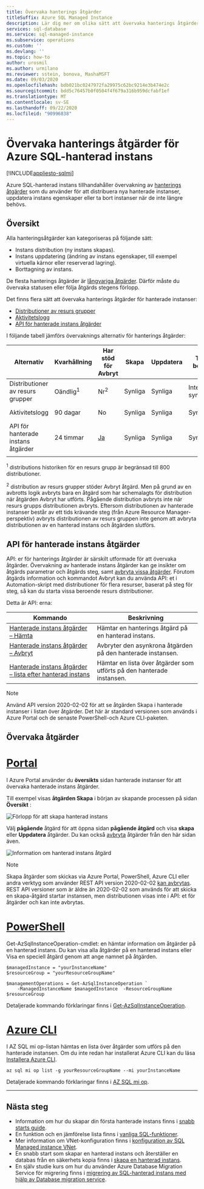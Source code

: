 ```yaml
---
title: Övervaka hanterings åtgärder
titleSuffix: Azure SQL Managed Instance
description: Lär dig mer om olika sätt att övervaka hanterings åtgärder för Azure SQL-hanterad instans.
services: sql-database
ms.service: sql-managed-instance
ms.subservice: operations
ms.custom: ''
ms.devlang: ''
ms.topic: how-to
author: urosmil
ms.author: urmilano
ms.reviewer: sstein, bonova, MashaMSFT
ms.date: 09/03/2020
ms.openlocfilehash: bdb021bc0247972fa29975c62bc9214e3b474e2c
ms.sourcegitcommit: bdd5c76457b0f0504f4f679a316b959dcfabf1ef
ms.translationtype: MT
ms.contentlocale: sv-SE
ms.lasthandoff: 09/22/2020
ms.locfileid: "90996838"
---
```

# <a name="monitoring-azure-sql-managed-instance-management-operations"></a>Övervaka hanterings åtgärder för Azure SQL-hanterad instans
[!INCLUDE[appliesto-sqlmi](../includes/appliesto-sqlmi.md)]

Azure SQL-hanterad instans tillhandahåller övervakning av [hanterings åtgärder](management-operations-overview.md) som du använder för att distribuera nya hanterade instanser, uppdatera instans egenskaper eller ta bort instanser när de inte längre behövs. 

## <a name="overview"></a>Översikt

Alla hanteringsåtgärder kan kategoriseras på följande sätt:

- Instans distribution (ny instans skapas).
- Instans uppdatering (ändring av instans egenskaper, till exempel virtuella kärnor eller reserverad lagring).
- Borttagning av instans.

De flesta hanterings åtgärder är [långvariga åtgärder](management-operations-overview.md#duration). Därför måste du övervaka statusen eller följa åtgärds stegens förlopp. 

Det finns flera sätt att övervaka hanterings åtgärder för hanterade instanser:

- [Distributioner av resurs grupper](../../azure-resource-manager/templates/deployment-history.md)
- [Aktivitetslogg](../../azure-monitor/platform/activity-log.md)
- [API för hanterade instans åtgärder](#managed-instance-operations-api)


I följande tabell jämförs övervaknings alternativ för hanterings åtgärder: 

| Alternativ | Kvarhållning | Har stöd för Avbryt | Skapa | Uppdatera | Ta bort | Avbryt | Steg |
| --- | --- | --- | --- | --- | --- | --- | --- |
| Distributioner av resurs grupper | Oändlig<sup>1</sup> | Nr<sup>2</sup> | Synliga | Synliga | Inte synlig | Synliga | Inte synlig |
| Aktivitetslogg | 90 dagar | No | Synliga | Synliga | Synliga | Synliga |  Inte synlig |
| API för hanterade instans åtgärder | 24 timmar | [Ja](management-operations-cancel.md) | Synliga | Synliga | Synliga | Synliga | Synliga |
|  |  |  |  |  |  |  | |

<sup>1</sup> distributions historiken för en resurs grupp är begränsad till 800 distributioner.

<sup>2</sup> distribution av resurs grupper stöder Avbryt åtgärd. Men på grund av en avbrotts logik avbryts bara en åtgärd som har schemalagts för distribution när åtgärden Avbryt har utförts. Pågående distribution avbryts inte när resurs grupps distributionen avbryts. Eftersom distributionen av hanterade instanser består av ett tids krävande steg (från Azure Resource Manager-perspektiv) avbryts distributionen av resurs gruppen inte genom att avbryta distributionen av en hanterad instans och åtgärden slutförs. 

## <a name="managed-instance-operations-api"></a>API för hanterade instans åtgärder

API: er för hanterings åtgärder är särskilt utformade för att övervaka åtgärder. Övervakning av hanterade instans åtgärder kan ge insikter om åtgärds parametrar och åtgärds steg, samt [avbryta vissa åtgärder](management-operations-cancel.md). Förutom åtgärds information och kommandot Avbryt kan du använda API: et i Automation-skript med distributioner för flera resurser, baserat på steg för steg, så kan du starta vissa beroende resurs distributioner.

Detta är API: erna: 

| Kommando | Beskrivning |
| --- | --- |
|[Hanterade instans åtgärder – Hämta](https://docs.microsoft.com/rest/api/sql/managedinstanceoperations/get)|Hämtar en hanterings åtgärd på en hanterad instans.|
|[Hanterade instans åtgärder – Avbryt](https://docs.microsoft.com/rest/api/sql/managedinstanceoperations/cancel)|Avbryter den asynkrona åtgärden på den hanterade instansen.|
|[Hanterade instans åtgärder – lista efter hanterad instans](https://docs.microsoft.com/rest/api/sql/managedinstanceoperations/listbymanagedinstance)|Hämtar en lista över åtgärder som utförts på den hanterade instansen.|

> [!NOTE]
> Använd API version 2020-02-02 för att se åtgärden Skapa i hanterade instanser i listan över åtgärder. Det här är standard versionen som används i Azure Portal och de senaste PowerShell-och Azure CLI-paketen.

## <a name="monitor-operations"></a>Övervaka åtgärder

# <a name="portal"></a>[Portal](#tab/azure-portal)

I Azure Portal använder du **översikts** sidan hanterade instanser för att övervaka hanterade instans åtgärder. 

Till exempel visas **åtgärden Skapa** i början av skapande processen på sidan **Översikt** : 

![Förlopp för att skapa hanterad instans](./media/management-operations-monitor/monitoring-create-operation.png)

Välj **pågående** åtgärd för att öppna sidan **pågående åtgärd** och visa **skapa** eller **Uppdatera** åtgärder. Du kan också [avbryta](management-operations-cancel.md) åtgärder från den här sidan även.  

![Information om hanterad instans åtgärd](./media/management-operations-monitor/monitoring-operation-details.png)

> [!NOTE]
> Skapa åtgärder som skickas via Azure Portal, PowerShell, Azure CLI eller andra verktyg som använder REST API version 2020-02-02 [kan avbrytas](management-operations-cancel.md). REST API versioner som är äldre än 2020-02-02 som används för att skicka en skapa-åtgärd startar instansen, men distributionen visas inte i API: et för åtgärder och kan inte avbrytas.

# <a name="powershell"></a>[PowerShell](#tab/azure-powershell)

Get-AzSqlInstanceOperation-cmdlet: en hämtar information om åtgärder på en hanterad instans. Du kan visa alla åtgärder på en hanterad instans eller Visa en speciell åtgärd genom att ange namnet på åtgärden.

```powershell-interactive
$managedInstance = "yourInstanceName"
$resourceGroup = "yourResourceGroupName"

$managementOperations = Get-AzSqlInstanceOperation `
    -ManagedInstanceName $managedInstance  -ResourceGroupName $resourceGroup
```

Detaljerade kommando förklaringar finns i [Get-AzSqlInstanceOperation](https://docs.microsoft.com/powershell/module/az.sql/get-azsqlinstanceoperation).

# <a name="azure-cli"></a>[Azure CLI](#tab/azure-cli)

I AZ SQL mi op-listan hämtas en lista över åtgärder som utförs på den hanterade instansen. Om du inte redan har installerat Azure CLI kan du läsa [Installera Azure CLI](/cli/azure/install-azure-cli).

```azurecli-interactive
az sql mi op list -g yourResourceGroupName --mi yourInstanceName 
```

Detaljerade kommando förklaringar finns i [AZ SQL mi op](https://docs.microsoft.com/cli/azure/sql/mi/op).

---

## <a name="next-steps"></a>Nästa steg

- Information om hur du skapar din första hanterade instans finns i [snabb starts guide](instance-create-quickstart.md).
- En funktion och en jämförelse lista finns i [vanliga SQL-funktioner](../database/features-comparison.md).
- Mer information om VNet-konfiguration finns i [konfiguration av SQL Managed instance VNet](connectivity-architecture-overview.md).
- En snabb start som skapar en hanterad instans och återställer en databas från en säkerhets kopia finns i [skapa en hanterad instans](instance-create-quickstart.md).
- En själv studie kurs om hur du använder Azure Database Migration Service för migrering finns i [migrering av SQL-hanterad instans med hjälp av Database migration service](../../dms/tutorial-sql-server-to-managed-instance.md).
